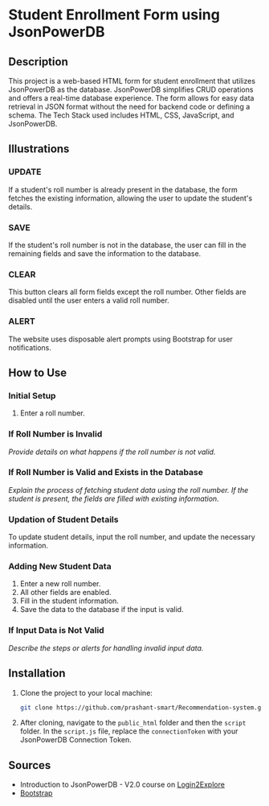 # Student Enrollment Form using JsonPowerDB

## Description

This project is a web-based HTML form for student enrollment that utilizes JsonPowerDB as the database. JsonPowerDB simplifies CRUD operations and offers a real-time database experience. The form allows for easy data retrieval in JSON format without the need for backend code or defining a schema. The Tech Stack used includes HTML, CSS, JavaScript, and JsonPowerDB.

## Illustrations

### UPDATE

If a student's roll number is already present in the database, the form fetches the existing information, allowing the user to update the student's details.

### SAVE

If the student's roll number is not in the database, the user can fill in the remaining fields and save the information to the database.

### CLEAR

This button clears all form fields except the roll number. Other fields are disabled until the user enters a valid roll number.

### ALERT

The website uses disposable alert prompts using Bootstrap for user notifications.

## How to Use

### Initial Setup

1. Enter a roll number.

### If Roll Number is Invalid

*Provide details on what happens if the roll number is not valid.*

### If Roll Number is Valid and Exists in the Database

*Explain the process of fetching student data using the roll number. If the student is present, the fields are filled with existing information.*

### Updation of Student Details

To update student details, input the roll number, and update the necessary information.

### Adding New Student Data

1. Enter a new roll number.
2. All other fields are enabled.
3. Fill in the student information.
4. Save the data to the database if the input is valid.

### If Input Data is Not Valid

*Describe the steps or alerts for handling invalid input data.*

## Installation

1. Clone the project to your local machine:

   ```bash
   git clone https://github.com/prashant-smart/Recommendation-system.git
   ```

2. After cloning, navigate to the `public_html` folder and then the `script` folder. In the `script.js` file, replace the `connectionToken` with your JsonPowerDB Connection Token.

## Sources

- Introduction to JsonPowerDB - V2.0 course on [Login2Explore](https://careers.login2explore.com/)
- [Bootstrap](https://getbootstrap.com/)


